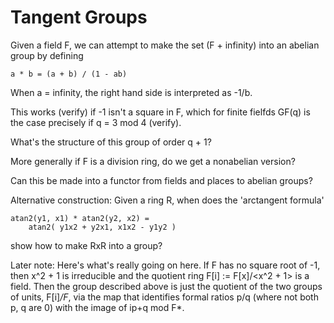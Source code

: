 # Tangent Groups

Given a field F, we can attempt to make the set 
(F + infinity) into an abelian group by defining

    a * b = (a + b) / (1 - ab)

When a = infinity, the right hand side is interpreted as -1/b.

This works (verify) if -1 isn't a square in F, which for finite fielfds GF(q)
is the case precisely if q = 3 mod 4 (verify).

What's the structure of this group of order q + 1?

More generally if F is a division ring, do we get a nonabelian version?

Can this be made into a functor from fields and places to abelian groups?

Alternative construction: Given a ring R, when does the 'arctangent formula'

    atan2(y1, x1) * atan2(y2, x2) = 
        atan2( y1x2 + y2x1, x1x2 - y1y2 )

show how to make RxR into a group?

Later note: Here's what's really going on here.
If F has no square root of -1, then x^2 + 1 is irreducible and the
quotient ring F[i] := F[x]/<x^2 + 1> is a field. Then the group described
above is just the quotient of the two groups of units, F[i]*/F*, via the
map that identifies formal ratios p/q (where not both p, q are 0) with the
image of ip+q mod F*.